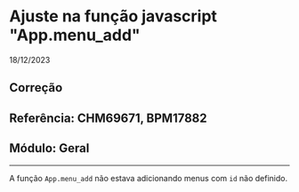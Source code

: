 # Ajuste na função javascript "App.menu_add"
18/12/2023
## Correção
## Referência: CHM69671, BPM17882
## Módulo: Geral
***

A função `App.menu_add` não estava adicionando menus com `id` não definido.
